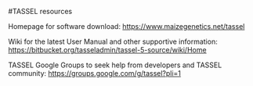 #TASSEL resources

Homepage for software download: https://www.maizegenetics.net/tassel

Wiki for the latest User Manual and other supportive information: https://bitbucket.org/tasseladmin/tassel-5-source/wiki/Home

TASSEL Google Groups to seek help from developers and TASSEL community: https://groups.google.com/g/tassel?pli=1
